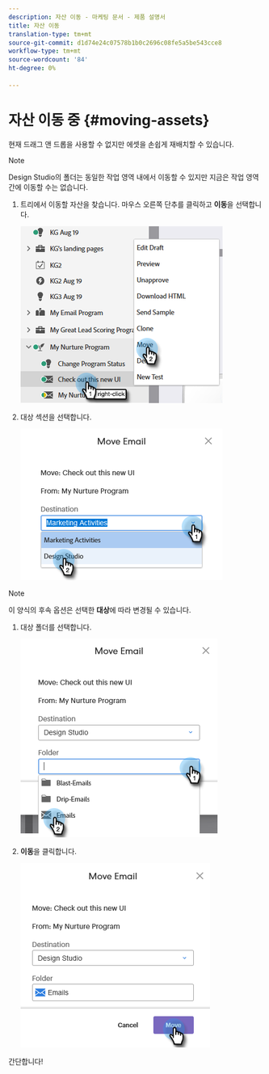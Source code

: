 ```yaml
---
description: 자산 이동 - 마케팅 문서 - 제품 설명서
title: 자산 이동
translation-type: tm+mt
source-git-commit: d1d74e24c07578b1b0c2696c08fe5a5be543cce8
workflow-type: tm+mt
source-wordcount: '84'
ht-degree: 0%

---
```



# 자산 이동 중 {#moving-assets}

현재 드래그 앤 드롭을 사용할 수 없지만 에셋을 손쉽게 재배치할 수 있습니다.

>[!NOTE]
>
>Design Studio의 폴더는 동일한 작업 영역 내에서 이동할 수 있지만 지금은 작업 영역 간에 이동할 수는 없습니다.

1. 트리에서 이동할 자산을 찾습니다. 마우스 오른쪽 단추를 클릭하고 **이동**&#x200B;을 선택합니다.

   ![](assets/moving-assets-1.png)

1. 대상 섹션을 선택합니다.

   ![](assets/moving-assets-2.png)

>[!NOTE]
>
>이 양식의 후속 옵션은 선택한 **대상**&#x200B;에 따라 변경될 수 있습니다.

1. 대상 폴더를 선택합니다.

   ![](assets/moving-assets-3.png)

1. **이동**&#x200B;을 클릭합니다.

   ![](assets/moving-assets-4.png)

간단합니다!
